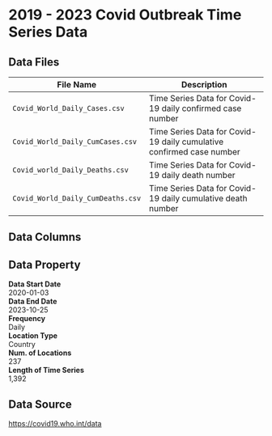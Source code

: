 # 2019 - 2023 Covid Outbreak Time Series Data

## Data Files
| File Name | Description |
| --- | ---|
| `Covid_World_Daily_Cases.csv` | Time Series Data for Covid-19 daily confirmed case number |
| `Covid_World_Daily_CumCases.csv` | Time Series Data for Covid-19 daily cumulative confirmed case number |
| `Covid_world_Daily_Deaths.csv` | Time Series Data for Covid-19 daily death number |
| `Covid_World_Daily_CumDeaths.csv` | Time Series Data for Covid-19 daily cumulative death number |

## Data Columns

## Data Property
**Data Start Date** \
2020-01-03 \
**Data End Date** \
2023-10-25 \
**Frequency** \
Daily \
**Location Type** \
Country \
**Num. of Locations** \
237 \
**Length of Time Series** \
1,392 

## Data Source
https://covid19.who.int/data
